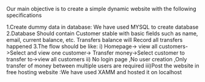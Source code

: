 Our main objective is to create a simple dynamic website with the following specifications

1.Create dummy data in database: We have used MYSQL to create database
2.Database Should contain Customer stable with basic fields such as name, email, current balance, etc. Transfers balance will Record all transfers happened
3.The flow should be like:
   i)  Homepage-> view all customers->Select and view one customer-> Transfer money->Select customer to transfer to->view all customers
   ii) No login page ,No user creation ,Only transfer of money between multiple users are required
   iii)Post the website in free hosting website :We have used XAMM and hosted it on localhost
